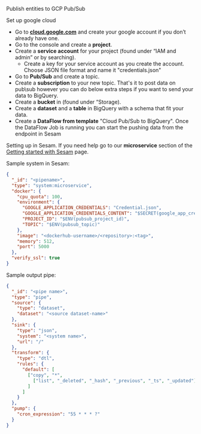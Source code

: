 Publish entities to GCP Pub/Sub

Set up google cloud
- Go to **[cloud.google.com](cloud.google.com)** and create your google account if you don’t already have one.
- Go to the console and create a **project**.
- Create a **service account** for your project (found under “IAM and admin” or by searching).
    - Create a key for your service account as you create the account. Choose JSON file format and name it "credentials.json"
- Go to **Pub/Sub** and create a topic.
- Create a **subscription** to your new topic.
That's it to post data on pub\sub however you can do below extra steps if you want to send your data to BigQuery.
- Create a **bucket** in (found under “Storage).
- Create a **dataset** and a **table** in BigQuery with a schema that fit your data.
- Create a **DataFlow from template** "Cloud Pub/Sub to BigQuery".
Once the DataFlow Job is running you can start the pushing data from the endpoint in Sesam

Setting up in Sesam.
If you need help go to our **microservice** section of the [Getting started with Sesam](https://github.com/sesam-community/wiki/wiki/Getting-started) page.

Sample system in Sesam:
```json
{
  "_id": "<pipename>",
  "type": "system:microservice",
  "docker": {
    "cpu_quota": 100,
    "environment": {
      "GOOGLE_APPLICATION_CREDENTIALS": "Credential.json",
      "GOOGLE_APPLICATION_CREDENTIALS_CONTENT": "$SECRET(google_app_credentials_content)",
      "PROJECT_ID": "$ENV(pubsub_project_id)",
      "TOPIC": "$ENV(pubsub_topic)"
    },
    "image": "<dockerhub-username>/<repository>:<tag>",
    "memory": 512,
    "port": 5000
  },
  "verify_ssl": true
}
```


Sample output pipe:
```json
{
  "_id": "<pipe name>",
  "type": "pipe",
  "source": {
    "type": "dataset",
    "dataset": "<source dataset-name>"
  },
  "sink": {
    "type": "json",
    "system": "<system name>",
    "url": "/"
  },
  "transform": {
    "type": "dtl",
    "rules": {
      "default": [
        ["copy", "*",
          ["list", "_deleted", "_hash", "_previous", "_ts", "_updated"]
        ]
      ]
    }
  },
  "pump": {
    "cron_expression": "55 * * * ?"
  }
}
```
